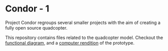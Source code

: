 # Condor - 1

Project Condor regroups several smaller projects with the aim of creating a fully open source quadcopter.

This repository contains files related to the quadcopter model. Checkout the [functional diagram](functional.svg), and a [computer rendition](prototype/preview.png) of the prototype.


